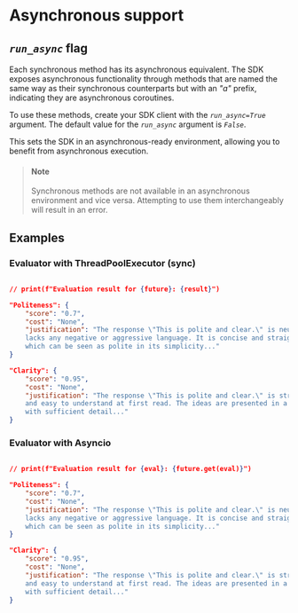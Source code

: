 # Asynchronous support

## *`run_async`* flag

Each synchronous method has its asynchronous equivalent. The SDK exposes asynchronous functionality through methods that are named the same way as their synchronous counterparts but with an *"a"* prefix, indicating they are asynchronous coroutines.

To use these methods, create your SDK client with the *`run_async=True`* argument. The default value for the *`run_async`* argument is *`False`*.

This sets the SDK in an asynchronous-ready environment, allowing you to benefit from asynchronous execution.

> #### Note
>
> Synchronous methods are not available in an asynchronous environment and vice versa.
> Attempting to use them interchangeably will result in an error.
>

## Examples

### Evaluator with ThreadPoolExecutor (sync)
```{literalinclude} ../examples/thread_pool.py
```
```json
// print(f"Evaluation result for {future}: {result}")

"Politeness": {
    "score": "0.7", 
    "cost": "None",
    "justification": "The response \"This is polite and clear.\" is neutral and 
    lacks any negative or aggressive language. It is concise and straightforward, 
    which can be seen as polite in its simplicity..."
}

"Clarity": {
    "score": "0.95", 
    "cost": "None",
    "justification": "The response \"This is polite and clear.\" is straightforward 
    and easy to understand at first read. The ideas are presented in a logical and concise manner,
    with sufficient detail..."
}
```

### Evaluator with Asyncio
```{literalinclude} ../examples/asyncio.py
```
```json
// print(f"Evaluation result for {eval}: {future.get(eval)}")

"Politeness": {
    "score": "0.7",
    "cost": "None",
    "justification": "The response \"This is polite and clear.\" is neutral and
    lacks any negative or aggressive language. It is concise and straightforward,
    which can be seen as polite in its simplicity..."
}

"Clarity": {
    "score": "0.95",
    "cost": "None",
    "justification": "The response \"This is polite and clear.\" is straightforward
    and easy to understand at first read. The ideas are presented in a logical and concise manner,
    with sufficient detail..."
}
```

